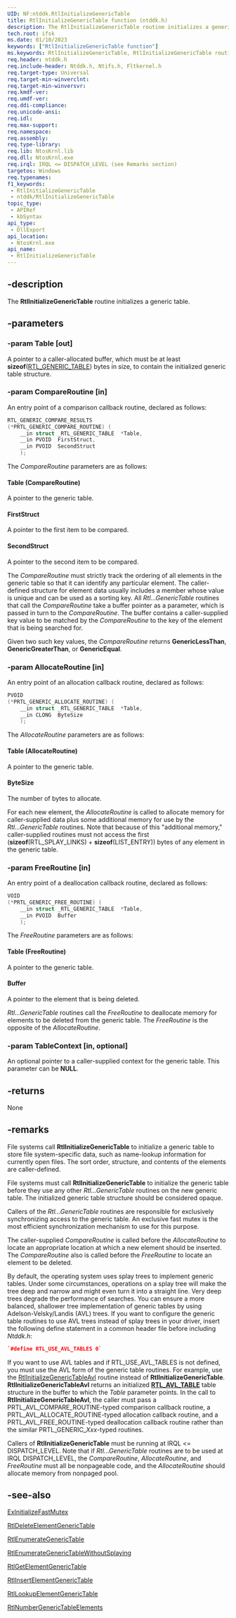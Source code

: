 ```yaml
---
UID: NF:ntddk.RtlInitializeGenericTable
title: RtlInitializeGenericTable function (ntddk.h)
description: The RtlInitializeGenericTable routine initializes a generic table.
tech.root: ifsk
ms.date: 01/10/2023
keywords: ["RtlInitializeGenericTable function"]
ms.keywords: RtlInitializeGenericTable, RtlInitializeGenericTable routine [Installable File System Drivers], ifsk.rtlinitializegenerictable, ntddk/RtlInitializeGenericTable, rtlref_2ef380c8-bc8a-4711-b0d1-b1c669818f2c.xml
req.header: ntddk.h
req.include-header: Ntddk.h, Ntifs.h, Fltkernel.h
req.target-type: Universal
req.target-min-winverclnt:
req.target-min-winversvr: 
req.kmdf-ver: 
req.umdf-ver: 
req.ddi-compliance: 
req.unicode-ansi: 
req.idl: 
req.max-support: 
req.namespace: 
req.assembly: 
req.type-library: 
req.lib: NtosKrnl.lib
req.dll: NtosKrnl.exe
req.irql: IRQL <= DISPATCH_LEVEL (see Remarks section)
targetos: Windows
req.typenames: 
f1_keywords:
 - RtlInitializeGenericTable
 - ntddk/RtlInitializeGenericTable
topic_type:
 - APIRef
 - kbSyntax
api_type:
 - DllExport
api_location:
 - NtosKrnl.exe
api_name:
 - RtlInitializeGenericTable
---
```


## -description

The **RtlInitializeGenericTable** routine initializes a generic table.

## -parameters

### -param Table [out]

A pointer to a caller-allocated buffer, which must be at least **sizeof**([RTL_GENERIC_TABLE](./ns-ntddk-_rtl_generic_table.md)) bytes in size, to contain the initialized generic table structure.

### -param CompareRoutine [in]

An entry point of a comparison callback routine, declared as follows:

```cpp
RTL_GENERIC_COMPARE_RESULTS
(*PRTL_GENERIC_COMPARE_ROUTINE) (
    __in struct _RTL_GENERIC_TABLE  *Table,
    __in PVOID  FirstStruct,
    __in PVOID  SecondStruct
    ); 
```

The *CompareRoutine* parameters are as follows:

#### Table (CompareRoutine)

A pointer to the generic table.

#### FirstStruct

A pointer to the first item to be compared.

#### SecondStruct

A pointer to the second item to be compared.

The *CompareRoutine* must strictly track the ordering of all elements in the generic table so that it can identify any particular element. The caller-defined structure for element data usually includes a member whose value is unique and can be used as a sorting key. All *Rtl...GenericTable* routines that call the *CompareRoutine* take a buffer pointer as a parameter, which is passed in turn to the *CompareRoutine*. The buffer contains a caller-supplied key value to be matched by the *CompareRoutine* to the key of the element that is being searched for.

Given two such key values, the *CompareRoutine* returns **GenericLessThan**, **GenericGreaterThan**, or **GenericEqual**.

### -param AllocateRoutine [in]

An entry point of an allocation callback routine, declared as follows:

```cpp
PVOID
(*PRTL_GENERIC_ALLOCATE_ROUTINE) (
    __in struct _RTL_GENERIC_TABLE  *Table,
    __in CLONG  ByteSize
    );
```

The *AllocateRoutine* parameters are as follows:

#### Table (AllocateRoutine)

A pointer to the generic table.

#### ByteSize

The number of bytes to allocate.

For each new element, the *AllocateRoutine* is called to allocate memory for caller-supplied data plus some additional memory for use by the *Rtl...GenericTable* routines. Note that because of this "additional memory," caller-supplied routines must not access the first (**sizeof**(RTL_SPLAY_LINKS) + **sizeof**(LIST_ENTRY)) bytes of any element in the generic table.

### -param FreeRoutine [in]

An entry point of a deallocation callback routine, declared as follows:

```cpp
VOID
(*PRTL_GENERIC_FREE_ROUTINE) (
    __in struct _RTL_GENERIC_TABLE  *Table,
    __in PVOID  Buffer
    );
```

The *FreeRoutine* parameters are as follows:

#### Table (FreeRoutine)

A pointer to the generic table.

#### Buffer

A pointer to the element that is being deleted.

*Rtl...GenericTable* routines call the *FreeRoutine* to deallocate memory for elements to be deleted from the generic table. The *FreeRoutine* is the opposite of the *AllocateRoutine*.

### -param TableContext [in, optional]

An optional pointer to a caller-supplied context for the generic table. This parameter can be **NULL**.

## -returns

None

## -remarks

File systems call **RtlInitializeGenericTable** to initialize a generic table to store file system-specific data, such as name-lookup information for currently open files. The sort order, structure, and contents of the elements are caller-defined.

File systems must call **RtlInitializeGenericTable** to initialize the generic table before they use any other *Rtl...GenericTable* routines on the new generic table. The initialized generic table structure should be considered opaque.

Callers of the *Rtl...GenericTable* routines are responsible for exclusively synchronizing access to the generic table. An exclusive fast mutex is the most efficient synchronization mechanism to use for this purpose.

The caller-supplied *CompareRoutine* is called before the *AllocateRoutine* to locate an appropriate location at which a new element should be inserted. The *CompareRoutine* also is called before the *FreeRoutine* to locate an element to be deleted.

By default, the operating system uses splay trees to implement generic tables. Under some circumstances, operations on a splay tree will make the tree deep and narrow and might even turn it into a straight line. Very deep trees degrade the performance of searches. You can ensure a more balanced, shallower tree implementation of generic tables by using Adelson-Velsky/Landis (AVL) trees. If you want to configure the generic table routines to use AVL trees instead of splay trees in your driver, insert the following define statement in a common header file before including *Ntddk.h*:

```cpp
`#define RTL_USE_AVL_TABLES 0`
```

If you want to use AVL tables and if RTL_USE_AVL_TABLES is not defined, you must use the AVL form of the generic table routines. For example, use the [RtlInitializeGenericTableAvl](./nf-ntddk-rtlinitializegenerictableavl.md) routine instead of **RtlInitializeGenericTable**. **RtlInitializeGenericTableAvl** returns an initialized [**RTL_AVL_TABLE**](./ns-ntddk-_rtl_avl_table.md) table structure in the buffer to which the *Table* parameter points. In the call to **RtlInitializeGenericTableAvl**, the caller must pass a PRTL_AVL_COMPARE_ROUTINE-typed comparison callback routine, a PRTL_AVL_ALLOCATE_ROUTINE-typed allocation callback routine, and a PRTL_AVL_FREE_ROUTINE-typed deallocation callback routine rather than the similar PRTL_GENERIC_*Xxx*-typed routines.

Callers of **RtlInitializeGenericTable** must be running at IRQL <= DISPATCH_LEVEL. Note that if *Rtl...GenericTable* routines are to be used at IRQL DISPATCH_LEVEL, the *CompareRoutine*, *AllocateRoutine*, and *FreeRoutine* must all be nonpageable code, and the *AllocateRoutine* should allocate memory from nonpaged pool.

## -see-also

[ExInitializeFastMutex](../wdm/nf-wdm-exinitializefastmutex.md)

[RtlDeleteElementGenericTable](./nf-ntddk-rtldeleteelementgenerictable.md)

[RtlEnumerateGenericTable](./nf-ntddk-rtlenumerategenerictable.md)

[RtlEnumerateGenericTableWithoutSplaying](./nf-ntddk-rtlenumerategenerictablewithoutsplaying.md)

[RtlGetElementGenericTable](./nf-ntddk-rtlgetelementgenerictable.md)

[RtlInsertElementGenericTable](./nf-ntddk-rtlinsertelementgenerictable.md)

[RtlLookupElementGenericTable](./nf-ntddk-rtllookupelementgenerictable.md)

[RtlNumberGenericTableElements](./nf-ntddk-rtlnumbergenerictableelements.md)
